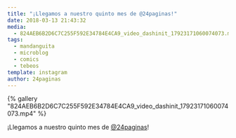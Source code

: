 ```yaml
---
title: "¡Llegamos a nuestro quinto mes de @24paginas!"
date: 2018-03-13 21:43:32
media: 
  - 824AEB6B2D6C7C255F592E34784E4CA9_video_dashinit_17923171060074073.mp4
tags: 
  - mandanguita
  - microblog
  - comics
  - tebeos
template: instagram
author: 24paginas
---
```


{% gallery "824AEB6B2D6C7C255F592E34784E4CA9_video_dashinit_17923171060074073.mp4" %}

¡Llegamos a nuestro quinto mes de [@24paginas](https://instagram.com/24paginas)!
